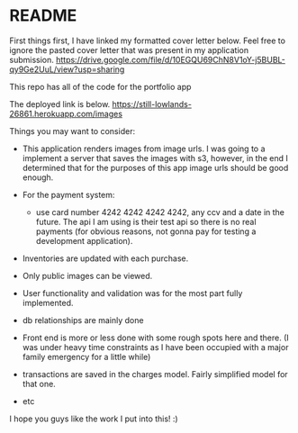 # README
First things first, I have linked my formatted cover letter below. Feel free to ignore the pasted cover letter that was present in my application submission.
https://drive.google.com/file/d/10EGQU69ChN8V1oY-j5BUBL-qy9Ge2UuL/view?usp=sharing

This repo has all of the code for the portfolio app

The deployed link is below.
https://still-lowlands-26861.herokuapp.com/images

Things you may want to consider:

- This application renders images from image urls. I was going to a implement a server that saves the images with s3, however, in the end I determined that for the purposes of this app image urls should be good enough.
- For the payment system:
  - use card number 4242 4242 4242 4242, any ccv and a date in the future. The api I am using is their test api so there is no real payments (for obvious reasons, not gonna pay for testing a development application).

- Inventories are updated with each purchase. 

- Only public images can be viewed.

- User functionality and validation was for the most part fully implemented.

- db relationships are mainly done

- Front end is more or less done with some rough spots here and there. (I was under heavy time constraints as I have been occupied with a major family emergency for a little while)

- transactions are saved in the charges model. Fairly simplified model for that one.

- etc
  
I hope you guys like the work I put into this! :)
